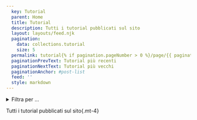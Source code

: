 ```yaml
---
  key: Tutorial
  parent: Home
  title: Tutorial
  description: Tutti i tutorial pubblicati sul sito
  layout: layouts/feed.njk
  pagination:
    data: collections.tutorial
    size: 5
  permalink: tutorial{% if pagination.pageNumber > 0 %}/page/{{ pagination.pageNumber }}{% endif %}/
  paginationPrevText: Tutorial più recenti
  paginationNextText: Tutorial più vecchi
  paginationAnchor: #post-list
  feed: ''
  style: markdown
---
```



<details>
  <summary>
  Filtra per ...
  </summary>

<div>

<div class="mt-4">

[Documenti Google](/tutorial/google-docs)
[Google Maps](/tutorial/google-maps)

</div>



</div>


</details>


Tutti i tutorial pubblicati sul sito{.mt-4}

<div id="post-list" class="heading">
</div>
